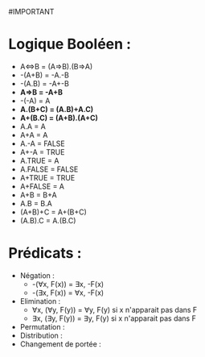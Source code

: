 #IMPORTANT
# Logique Booléen :
- A<=>B = (A=>B).(B=>A)
- -(A+B) = -A.-B
- -(A.B) = -A+-B
- **A=>B = -A+B**
- -(-A) = A
- **A.(B+C) = (A.B)+A.C)**
- **A+(B.C) = (A+B).(A+C)**
- A.A = A
- A+A = A
- A.-A = FALSE
- A+-A = TRUE
- A.TRUE = A
- A.FALSE = FALSE
- A+TRUE = TRUE
- A+FALSE = A
- A+B = B+A
- A.B = B.A
- (A+B)+C = A+(B+C)
- (A.B).C = A.(B.C)
# Prédicats :
- Négation :
	- -(∀x, F(x)) = ∃x, -F(x)
	- -(∃x, F(x)) = ∀x, -F(x) 
- Elimination :
	- ∀x, (∀y, F(y)) = ∀y, F(y) si x n'apparait pas dans F
	- ∃x, (∃y, F(y)) = ∃y, F(y) si x n'apparait pas dans F
- Permutation :
- Distribution :
- Changement de portée :